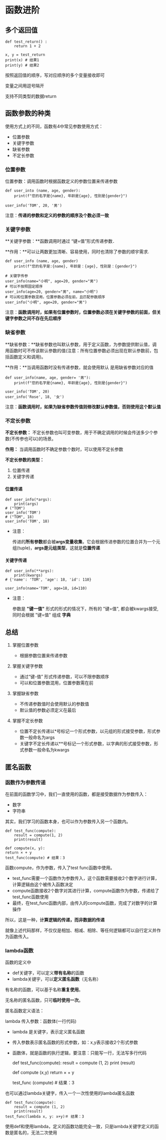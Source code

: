 # 函数进阶

## 多个返回值

    def test_return() :
        return 1 + 2

    x, y = test_return
    print(x) # 结果1
    print(y) # 结果2

按照返回值的顺序，写对应顺序的多个变量接收即可

变量之间用逗号隔开

支持不同类型的数据return

## 函数参数的种类

使用方式上的不同，函数有4中常见参数使用方式：

* 位置参数
* 关键字参数
* 缺省参数
* 不定长参数

### 位置参数

位置参数：调用函数时根据函数定义的参数位置来传递参数

    def user_into (name, age, gender):
        print(f"您的名字是{name}, 年龄是{age}, 性别是{gender}")

    user_info('TOM', 20, '男')

注意：**传递的参数和定义的参数的顺序及个数必须一致**

### 关键字参数

**关键字参数：**函数调用时通过 “键=值”形式传递参数．

**作用：**可以让两数更加清晰、容易使用，同时也清除了参数的顺宇需求.

    def user_info (name, age, gender)
        print(f"您的名字是:{name}, 年龄是：{age}, 性别是：{gender}")
    
    # 关键字传参
    user_info(name="小明", age=20, gender="男")
    # 可以不按照固定顺序
    user_info(age=20, gender="男", name="小明")
    # 可以和位置参数混用，位置参数必须在前，且匹配参数顺序
    user_info("小明", age=20, gender="男")

注意：**函数调用时，如果有位置参数时，位置参数必须在关键字参数的前面，但关键字参数之间不存在先后顺序**

### 缺省参数

**缺省参数：**缺省参数也叫默认参数，用于定义函数，为参数提供默认值，调用函数时可不传该默认参数的值(注意：所有位置参数必须出现在默认参数前，包括函数定义和调用)。

**作用：**当调用函数时没有传递参数，就会使用默认 是用缺省参数对应的值

    def user_info(name, age, gender= '男"):
        print(f"您的名字是{name}, 年龄是{age}, 性别是{gender}")

    user_info('TOM', 20)
    user_info('Rose', 18, '女')

注意：**函数调用时，如果为缺省参数传值则修改默认参数值，否则使用这个默认值**

### 不定长参数

**不定长参数：** 不定长参数也叫可变参数，用于不确定调用的时候会传送多少个参数(不传参也可以)的场景。

**作用：** 当调用函数时不确定参数个数时，可以使用不定长参数

**不定长参数的类型：**

1. 位置传递
2. 关键字传递

#### 位置传递

    def user_info(*args):
        print(args)
    # ("TOM")
    user_info('TOM')
    # ("TOM", 18)
    user_info('TOM', 18)

* 注意：

    传进的**所有参数**都会被**args变量收集**，它会根据传进参数的位置合并为一个元组(tuple)，**args是元组类型**，这就是**位置传递**

#### 关键字传递

    def user_info(**args):
        print(kwargs)
    # {'name': 'TOM', 'age': 18, 'id': 110}

    user_info(name='TOM', age=18, id=110)

* 注意：

    参数是 **"键一值"** 形式的形式的情况下，所有的 "键=值", 都会被kwargs接受, 同时会根据 "键=值" 组成 **字典**

## 总结

1. 掌握位置参数

    * 根据参数位置来传递参数

2. 掌握关键字参数

    * 通过“键-值” 形式传递参数，可以不限参数顺序
    * 可以和位置参数混用，位置参数需在前

3. 掌握缺省参数

    * 不传递参数值时会使用默认的参数值
    * 默认值的参数必须定义在最后

4. 掌握不定长参数

    * 位置不定长传递以*号标记一个形式参数，以元组的形式接受参数，形式参数一般命名为args
    * 关键字不定长传递以**号标记一个形式参数，以字典的形式接受参数，形式参数一般命名为kwargs

## 匿名函数

### 函数作为参数传递

在前面的函数学习中，我们一直使用的函数，都是接受数据作为参数传入：

* 数字
* 字符串

其实，我们学习的函数本身，也可以作为参数传入另一个函数内。

    def test_func(compute):
        result = compute(1, 2)
        print(result)

    def compute(x, y):
    return × + y
    test_func(compute) # 结果：3

函数compute，作为参数，传入了test func函数中使用。

* test_func需要一个函数作为参数传入，这个函数需要接收2个数字进行计算，计算逻辑由这个被传入函数决定
* compute函数接收2个数字对其进行计算，compute函数作为参数，传递给了test_func函数使用
* 最终，在test_func函数内部，由传入的compute函数，完成了对数字的计算操作

所以，这是一种，**计算逻辑的传递，而非数据的传递**

就像上述代码那样，不仅仅是相加、相减、相除、等任何逻辑都可以自行定义并作为函数传入。

### lambda函数

函数的定义中

* def关键字，可以定义**带有名称**的函数
* lambda关键宇，可以**定义匿名函数**（无名称）

有名称的函数，可以基于名称**重复使用**。

无名称的匿名函数，只可**临时使用一次**。

匿名函数定义语法：

lambda 传入参数：函数体(一行代码)

* lambda 是关键字，表示定义匿名函数
* 传入参数表示匿名函数的形式参数，如：x,y表示接收2个形式参数
* 函数体，就是函数的执行逻辑，要注意：只能写一行，无法写多行代码

    def test_func(compute):
        result = compute (1, 2)
        print (result)

    def compute (x,y)
        return × + y

    test_func (compute) # 结果：3

也可以通过lambda关键字，传入一个一次性使用的lambda匿名函数

    def test_func(compute):
        result = compute (1, 2)
        print(result)
    test_func(lambda x, y: x+y)＃ 结果：3

使用def和使用lambda，定义的函数功能完全一致，只是lambda关键字定义的函数是匿名的，无法二次使用
